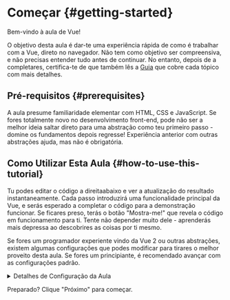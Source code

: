 # Começar {#getting-started}

Bem-vindo à aula de Vue!

O objetivo desta aula é dar-te uma experiência rápida de como é trabalhar com a Vue, direto no navegador. Não tem como objetivo ser compreensiva, e não precisas entender tudo antes de continuar. No entanto, depois de a completares, certifica-te de que também lês a <a target="_blank" href="/guide/introduction.html">Guia</a> que cobre cada tópico com mais detalhes.

## Pré-requisitos {#prerequisites}

A aula presume familiaridade elementar com HTML, CSS e JavaScript. Se fores totalmente novo no desenvolvimento front-end, pode não ser a melhor ideia saltar direto para uma abstração como teu primeiro passo - domine os fundamentos depois regresse! Experiência anterior com outras abstrações ajuda, mas não é obrigatória.

## Como Utilizar Esta Aula {#how-to-use-this-tutorial}

Tu podes editar o código <span class="wide">a direita</span><span class="narrow">abaixo</span> e ver a atualização do resultado instantaneamente. Cada passo introduzirá uma funcionalidade principal da Vue, e serás esperado a completar o código para a demonstração funcionar. Se ficares preso, terás o botão "Mostra-me!" que revela o código em funcionamento para ti. Tente não depender muito dele - aprenderás mais depressa ao descobrires as coisas por ti mesmo.

Se fores um programador experiente vindo da Vue 2 ou outras abstrações, existem algumas configurações que podes modificar para tirares o melhor proveito desta aula. Se fores um principiante, é recomendado avançar com as configurações padrão.

<details>
<summary>Detalhes de Configuração da Aula</summary>

- A Vue oferece dois estilos de API: API de Opções e API de Composição. Esta aula está desenhada para funcionar com ambas - podes escolher o teu estilo preferido utilizando os interruptores **Preferência de API** no topo. <a target="_blank" href="/guide/introduction.html#api-styles">Aprenda mais a respeito dos estilos de API</a>.

- Tu também podes trocar entre modo de Componente de Ficheiro Único (SFC, sigla em Inglês) ou mode de HTML. O primeiro mostrará os exemplos de código no formato <a target="_blank" href="/guide/introduction.html#single-file-components">Componente de Ficheiro Único</a> (SFC, sigla em Inglês), que é o que a maioria dos programadores utilizam quando eles utilizam a Vue com uma etapa de construção. O modo de HTML mostra a utilização sem uma etapa de construção.

</details>

Preparado? Clique "Próximo" para começar.
